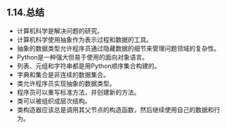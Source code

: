 ## 1.14.总结

* 计算机科学是解决问题的研究。
* 计算机科学使用抽象作为表示过程和数据的工具。
* 抽象的数据类型允许程序员通过隐藏数据的细节来管理问题领域的复杂性。
* Python是一种强大但易于使用的面向对象语言。
* 列表、元组和字符串都是用Python顺序集合构建的。
* 字典和集合是非连续的数据集合。
* 类允许程序员实现抽象的数据类型。
* 程序员可以重写标准方法，并创建新的方法。
* 类可以被组织成层次结构。
* 类构造器应该总是调用其父节点的构造函数，然后继续使用自己的数据和行为。
